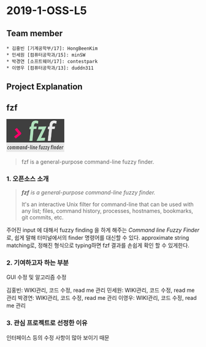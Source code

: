 # 2019-1-OSS-L5


## Team member

```
* 김홍빈 [기계공학부/17]: HongBeenKim 
* 민세원 [컴퓨터공학과/15]: minSW 
* 박경연 [소프트웨어/17]: contestpark
* 이영우 [컴퓨터공학과/13]: duddn311
```

## Project Explanation

## fzf
<img src="https://raw.githubusercontent.com/junegunn/i/master/fzf.png" width="30%">

> fzf is a general-purpose command-line fuzzy finder.


### 1. 오픈소스 소개

> ***fzf** is a general-purpose command-line fuzzy finder.*
>
> It's an interactive Unix filter for command-line that can be used with any list; files, command history, processes, hostnames, bookmarks, git commits, etc.

주어진 input 에 대해서 fuzzy finding 을 하게 해주는 *Command line Fuzzy Finder* 로, 쉽게 말해 터미널에서의 finder 명령어를 대신할 수 있다.
approximate string matching로, 정해진 형식으로 typing하면 fzf 결과를 손쉽게 확인 할 수 있게한다.

### 2. 기여하고자 하는 부분

GUI 수정 및 알고리즘 수정

김홍빈: WIKI관리, 코드 수정, read me 관리
민세원: WIKI관리, 코드 수정, read me 관리
박경연: WIKI관리, 코드 수정, read me 관리
이영우: WIKI관리, 코드 수정, read me 관리


### 3. 관심 프로젝트로 선정한 이유

인터페이스 등의 수정 사항이 많아 보이기 때문

